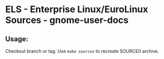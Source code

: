 # ELS - Enterprise Linux/EuroLinux Sources - gnome-user-docs
 
## Usage:
  Checkout branch or tag. Use `make sources` to recreate  SOURCE0 archive.
